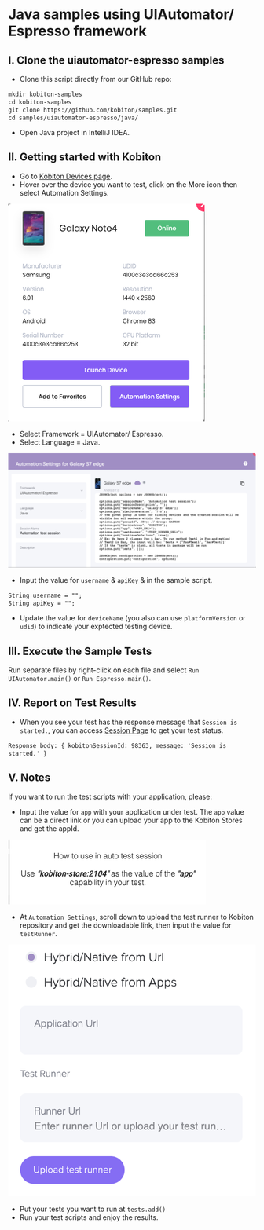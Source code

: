 # Java samples using UIAutomator/ Espresso framework

## I. Clone the uiautomator-espresso samples

- Clone this script directly from our GitHub repo:

```
mkdir kobiton-samples
cd kobiton-samples
git clone https://github.com/kobiton/samples.git
cd samples/uiautomator-espresso/java/
```
- Open Java project in IntelliJ IDEA.
  
## II. Getting started with Kobiton

- Go to [Kobiton Devices page](https://portal.kobiton.com/devices).
- Hover over the device you want to test, click on the More icon then select Automation Settings.

![automation-settings.png](/uiautomator-espresso/assets/automation-settings.png)

- Select Framework = UIAutomator/ Espresso.
- Select Language = Java.

![automation-settings-java.png](/uiautomator-espresso/assets/automation-settings-java.png)

- Input the value for `username` & `apiKey` & in the sample script.

```
String username = "";
String apiKey = "";
```
- Update the value for `deviceName` (you also can use `platformVersion` or `udid`) to indicate your exptected testing device.

## III. Execute the Sample Tests

Run separate files by right-click on each file and select `Run UIAutomator.main()` or `Run Espresso.main()`.

## IV. Report on Test Results

- When you see your test has the response message that `Session is started.`, you can access [Session Page](https://portal.kobiton.com/sessions) to get your test status.

```
Response body: { kobitonSessionId: 98363, message: 'Session is started.' }
```

## V. Notes

If you want to run the test scripts with your application, please:
- Input the value for `app` with your application under test. The `app` value can be a direct link or you can upload your app to the Kobiton Stores and get the appId.

![kobiton-store.png](/uiautomator-espresso/assets/kobiton-store.png)

- At `Automation Settings`, scroll down to upload the test runner to Kobiton repository and get the downloadable link, then input the value for `testRunner`.

![upload-test-runner.png](/uiautomator-espresso/assets/upload-test-runner.png)

- Put your tests you want to run at `tests.add()`
- Run your test scripts and enjoy the results.
